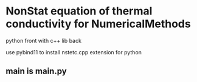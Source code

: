 # NonStat equation of thermal conductivity for NumericalMethods
python front with c++ lib back

use pybind11 to install nstetc.cpp extension for python

## main is main.py
